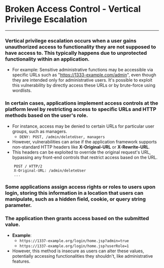 # Broken Access Control - Vertical Privilege Escalation
***
### Vertical privilege escalation occurs when a user gains unauthorized access to functionality they are not supposed to have access to. This typically happens due to unprotected functionality within an application.
* For example: Sensitive administrative functions may be accessible via specific URLs such as "https://1333-example.com/admin", even though they are intended only for administrative users. It's possible to exploit this vulnerability by directly access these URLs or by brute-force using wordlists.
### In certain cases, applications implement access controls at the platform level by restricting access to specific URLs and HTTP methods based on the user's role.
* For instance, access may be denied to certain URLs for particular user groups, such as managers.
  * `DENY: POST, /admin/deleteUser, managers` 
* However, vulnerabilities can arise if the application framework supports non-standard HTTP headers like **X-Original-URL** or **X-Rewrite-URL**.
* This headers can be exploited to override the original request's URL, bypassing any front-end controls that restrict access based on the URL.
``` 
    POST / HTTP/2
    X-Original-URL: /admin/deleteUser 
    ...
```
### Some applications assign access rights or roles to users upon login, storing this information in a location that users can manipulate, such as a hidden field, cookie, or query string parameter.
### The application then grants access based on the submitted value.
* **Example**:
  * `https://1337-example.org/login/home.jsp?admin=true`
  * `https://1337-example.org/login/home.jsp?userRole=1`
* However, this method is insecure as users can alter these values, potentially accessing functionalities they shouldn't, like administrative features.
